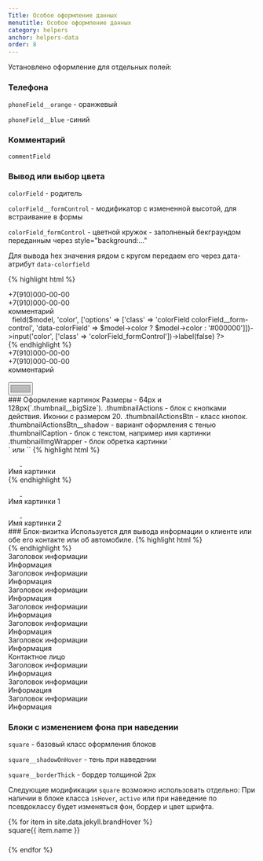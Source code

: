 ```yaml
---
Title: Особое оформление данных
menutitle: Особое оформление данных
category: helpers
anchor: helpers-data
order: 8
---
```


Установлено оформление для отдельных полей:

### Телефона

`phoneField__orange` - оранжевый

`phoneField__blue`  -синий

### Комментарий

`commentField`

### Вывод или выбор цвета

`colorField` - родитель 

`colorField__formControl` - модификатор с измененной высотой, для встраивание в формы

`colorField_formControl` - цветной кружок - заполненый бекграундом переданным через style="background:..."

Для вывода hex значения рядом с кругом передаем его через дата-атрибут `data-colorfield`

{% highlight html %}
  <div class="phoneField__orange">+7(910)000-00-00</div>
  <div class="phoneField__blue">+7(910)000-00-00</div>
  <div class="commentField">комментарий</div>
  <div class="form-group"> 
      <label class="control-label bg-clear active">&nbsp;</label>
      <?= $form->field($model, 'color', ['options' => ['class' => 'colorField colorField__form-control', 'data-colorField' => $model->color ? $model->color : '#000000']])->input('color', ['class' => 'colorField_formControl'])->label(false) ?>
  </div>
{% endhighlight %}
<div class="bs-docs-example">
  <div class="phoneField__orange mb-10">+7(910)000-00-00</div>
  <div class="phoneField__blue mb-10">+7(910)000-00-00</div>
  <div class="commentField">комментарий</div>
  <div class="form-group">
    <label class="control-label bg-clear active">&nbsp;</label>
    <div class="colorField colorField__form-control" data-colorfield="#BABABA">
      <input type="color" id="" class="colorField_formControl" name="" value="#BABABA">
    </div>
  </div>
</div>
### Оформление картинок
Размеры - 64px и 128px(`.thumbnail__bigSize`). 
.thumbnailActions - блок с кнопками действия. Иконки с размером 20.
.thumbnailActionsBtn - класс кнопок. .thumbnailActionsBtn__shadow - вариант оформления с тенью
.thumbnailCaption - блок с текстом, например имя картинки
.thumbnailImgWrapper - блок обретка картинки `<div>` или `<a>`
{% highlight html %}
<div class="thumbnail thumbnail__bigSize">
    <div class="thumbnailInner">
        <div class="thumbnailActions">
            <a class="thumbnailActionsBtn thumbnailActionsBtn__shadow" href="#">
                <span class="svg--icon svg--icon__20 svg-primary">
                    <svg class="bicolors-photo__24vb" width="24" height="24"><use xlink:href="/dsf-common-ui/dist/sprite.symbol.svg#bicolors-photo__24vb"></use></svg>
                </span>
            <a class="thumbnailActionsBtn thumbnailActionsBtn__shadow" href="#">
                <span class="svg--icon svg--icon__20 svg-primary">
                    <svg class="bicolors-delete__24vb" width="24" height="24"><use xlink:href="/dsf-common-ui/dist/sprite.symbol.svg#bicolors-delete__24vb"></use></svg>
                </span>
            </a>
        </div>
        <div class="thumbnailCaption">Имя картинки</div>
        <div class="thumbnailImgWrapper"><img src="https://placehold.co/200x200/69C26A/FFFFFF/jpg?text=Infotech+UI%5CnImage+1" alt=""></div>
    </div>
</div>
{% endhighlight %}
<div class="bs-docs-example">
    <div class="d-flex gap-10">
        <div class="thumbnail thumbnail__bigSize">
            <div class="thumbnailInner">
                <div class="thumbnailActions">
                    <a class="thumbnailActionsBtn thumbnailActionsBtn__shadow" href="#">
                        <span class="svg--icon svg--icon__20 svg-primary">
                            <svg class="bicolors-photo__24vb" width="24" height="24"><use xlink:href="/dsf-common-ui/dist/sprite.symbol.svg#bicolors-photo__24vb"></use></svg>
                        </span>
                    <a class="thumbnailActionsBtn thumbnailActionsBtn__shadow" href="#">
                        <span class="svg--icon svg--icon__20 svg-primary">
                            <svg class="bicolors-delete__24vb" width="24" height="24"><use xlink:href="/dsf-common-ui/dist/sprite.symbol.svg#bicolors-delete__24vb"></use></svg>
                        </span>
                    </a>
                </div>
                <div class="thumbnailCaption">Имя картинки 1</div>
                <div class="thumbnailImgWrapper"><img src="https://placehold.co/200x200/69C26A/FFFFFF/jpg?text=Infotech+UI%5CnImage+1" alt=""></div>
            </div>
        </div>
        <div class="thumbnail">
            <div class="thumbnailInner">
                <div class="thumbnailActions">
                    <a class="thumbnailActionsBtn" href="#">
                        <span class="svg--icon svg--icon__20 svg-primary">
                            <svg class="bicolors-photo__24vb" width="24" height="24"><use xlink:href="/dsf-common-ui/dist/sprite.symbol.svg#bicolors-photo__24vb"></use></svg>
                        </span>
                    <a class="thumbnailActionsBtn thumbnailActionsBtn__shadow" href="#">
                        <span class="svg--icon svg--icon__20 svg-primary">
                            <svg class="bicolors-delete__24vb" width="24" height="24"><use xlink:href="/dsf-common-ui/dist/sprite.symbol.svg#bicolors-delete__24vb"></use></svg>
                        </span>
                    </a>
                </div>
                <div class="thumbnailCaption">Имя картинки 2</div>
                <div class="thumbnailImgWrapper"><img src="https://placehold.co/200x200/69C26A/FFFFFF/jpg?text=Infotech+UI%5CnImage+1" alt=""></div>
            </div>
        </div>
    </div>
</div>
### Блок-визитка
Используется для вывода информации о клиенте или обе его контакте или об автомобиле.
{% highlight html %}
  <div class="d-flex">
    <div class="blockBusinessCardLeft">
        <div class="blockBusinessCardLeft_image blockBusinessCardLeft_image__personal">
          <img src="" />
        </div>
    </div>
    <div class="blockBusinessCardRight">
    </div>
  </div>
{% endhighlight %}
<div class="bs-docs-example">
    <div class="d-flex mb-10">
        <div class="blockBusinessCardLeft">
            <div class="blockBusinessCardLeft_image blockBusinessCardLeft_image__personal"></div>
        </div>
        <div class="blockBusinessCardRight">
            <div class="row">
                <div class="col-sm-3">
                    <label class="control-label">Заголовок информации</label>
                    <div>Информация</div>
                </div> 
                <div class="col-sm-3">
                    <label class="control-label">Заголовок информации</label>
                    <div>Информация</div>
                </div> 
                <div class="col-sm-3">
                    <label class="control-label">Заголовок информации</label>
                    <div>Информация</div>
                </div> 
            </div> 
        </div>
    </div>
    <div class="d-flex mb-10">
        <div class="blockBusinessCardLeft">
            <div class="blockBusinessCardLeft_image blockBusinessCardLeft_image__auto"></div>
        </div>
        <div class="blockBusinessCardRight">
            <div class="row">
                <div class="col-sm-3">
                    <label class="control-label">Заголовок информации</label>
                    <div>Информация</div>
                </div> 
                <div class="col-sm-3">
                    <label class="control-label">Заголовок информации</label>
                    <div>Информация</div>
                </div> 
                <div class="col-sm-3">
                    <label class="control-label">Заголовок информации</label>
                    <div>Информация</div>
                </div> 
            </div> 
        </div>
    </div>
    <div class="padding-10 border border-grey4 border__dotted mb-20">
        <div class="unityBlock_header">
            <div class="unityBlock_headerItem overflow-ellipsis">
                <div class="d-inline-flex align-center fz13 text-grey4 mr-20">Контактное лицо</div>
            </div>
            <div class="unityBlock_headerItem">
            </div>
        </div>
        <div class="unityBlock_body">
            <div class="d-flex">
                <div class="blockBusinessCardLeft pl-0">
                    <div class="blockBusinessCardLeft_image blockBusinessCardLeft_image__contact"></div>
                </div>
                <div class="blockBusinessCardRight pr-0">
                    <div class="row">
                        <div class="col-sm-3">
                            <label class="control-label">Заголовок информации</label>
                            <div>Информация</div>
                        </div> 
                        <div class="col-sm-3">
                            <label class="control-label">Заголовок информации</label>
                            <div>Информация</div>
                        </div> 
                        <div class="col-sm-3">
                            <label class="control-label">Заголовок информации</label>
                            <div>Информация</div>
                        </div> 
                    </div> 
                </div>
            </div>
        </div>
    </div>
</div>

### Блоки с изменением фона при наведении

`square` - базовый класс оформления блоков

`square__shadowOnHover` - тень при наведении

`square__borderThick` - бордер толщиной 2px

Следующие модификации `square` возможно использовать отдельно: 
При наличии в блоке класса `isHover`, `active` или при наведение по псевдоклассу будет изменяться фон, бордер и цвет шрифта.

<div class="bs-docs-example">
  <div class="row">
    {% for item in site.data.jekyll.brandHover %}
      <div class="col-2 mb-10"><div class="square square{{ item.name }}" style="height:40px"><span class="fz14">square{{ item.name }}</span></div></div>
    {% endfor %}
  </div>
</div>
